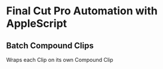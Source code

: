 # Final Cut Pro Automation with AppleScript


## Batch Compound Clips
Wraps each Clip on its own Compound Clip
